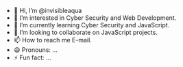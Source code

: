 - 👋 Hi, I’m @invisibleaqua
- 👀 I’m interested in Cyber Security and Web Development.
- 🌱 I’m currently learning Cyber Security and JavaScript.
- 💞️ I’m looking to collaborate on JavaScript projects.
- 📫 How to reach me E-mail.
- 😄 Pronouns: ...
- ⚡ Fun fact: ...

<!---
invisibleaqua/invisibleaqua is a ✨ special ✨ repository because its `README.md` (this file) appears on your GitHub profile.
You can click the Preview link to take a look at your changes.
--->
